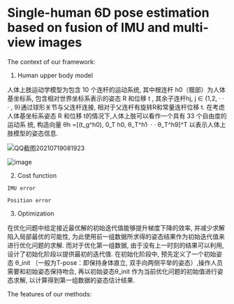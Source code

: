 # Single-human 6D pose estimation based on fusion of IMU and multi-view images

The context of our framework:
  1. Human upper body model
 
 人体上肢运动学模型为包含 10 个连杆的运动系统, 其中根连杆 h0（髋部）为人体基坐标系, 包含相对世界坐标系表示的姿态 R 和位移 t , 其余子连杆hj, j ∈ {1,2, · · · , 9}通过球形关节与父连杆连接, 相对于父连杆有旋转R和常量连杆位移 t. 在考虑人体基坐标系姿态 R 和位移 t的情况下,人体上肢可以看作一个具有 33 个自由度的运动系
统, 构造向量 θh =[(t_g^h0), 0_T h0, θ_T^h1· · · θ_T^h9]^T 以表示人体上肢模型的姿态信息.
  
 ![QQ截图20210719081923](https://user-images.githubusercontent.com/52600391/126127071-12ac66d1-6809-457d-8863-1a365f19c269.png)

![image](https://user-images.githubusercontent.com/52600391/126116124-7167d3e3-5b78-4a1c-9c63-8892489ee3cb.png)


  2. Cost function

    IMU error
    
    Position error

  3. Optimization
  
  在优化问题中给定接近最优解的初始迭代值能够提升梯度下降的效率, 并减少求解陷入局部最优的可能性, 为此使用前一组数据所求得的姿态结果作为初始迭代值来进行优化问题的求解. 而对于优化第一组数据, 由于没有上一时刻的结果可以利用, 设计了初始化阶段以提供最初的迭代值. 在初始化阶段中, 预先定义了一个初始姿态 θ_init （一般为T-pose：即保持身体直立, 双手向两侧平举的姿态）,操作人员需要和初始姿态保持吻合, 再以初始姿态θ_init 作为当前优化问题的初始值进行姿态求解, 以计算得到第一组数据的姿态估计结果. 

The features of our methods:
  
